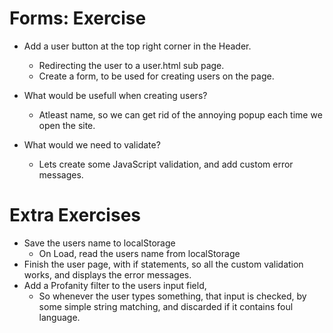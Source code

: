 # Forms: Exercise

- Add a user button at the top right corner in the Header.

  - Redirecting the user to a user.html sub page.
  - Create a form, to be used for creating users on the page.

- What would be usefull when creating users?
  - Atleast name, so we can get rid of the annoying popup each time we open the site.
- What would we need to validate?
  - Lets create some JavaScript validation, and add custom error messages.

# Extra Exercises

- Save the users name to localStorage
  - On Load, read the users name from localStorage
- Finish the user page, with if statements, so all the custom validation works, and displays the
  error messages.
- Add a Profanity filter to the users input field,
  - So whenever the user types something, that input is checked, by some simple string matching, and
    discarded if it contains foul language.

